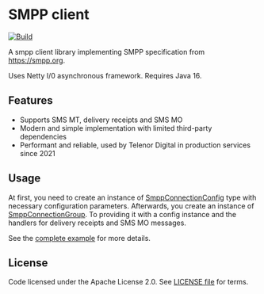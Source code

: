 # SMPP client

[![Build](https://github.com/telenordigital/sms-smpp/actions/workflows/build.yml/badge.svg)](https://github.com/telenordigital/sms-smpp/actions/workflows/build.yml)

A smpp client library implementing SMPP specification from https://smpp.org.

Uses Netty I/0 asynchronous framework. Requires Java 16.

## Features

- Supports SMS MT, delivery receipts and SMS MO
- Modern and simple implementation with limited third-party dependencies
- Performant and reliable, used by Telenor Digital in production services since 2021

## Usage

At first, you need to create an instance
of [SmppConnectionConfig](src/main/java/com/telenordigital/sms/smpp/config/SmppConnectionConfig.java)
type with necessary configuration parameters. Afterwards, you create an instance
of [SmppConnectionGroup](src/main/java/com/telenordigital/sms/smpp/SmppConnectionGroup.java). To
providing it with a config instance and the handlers for delivery receipts and SMS MO messages.

See the [complete example](src/test/java/com/telenordigital/sms/smpp/SmppConnectionTester.java) for
more details.

## License

Code licensed under the Apache License 2.0.
See [LICENSE file](https://github.com/telenordigital/sms-smpp/blob/master/LICENSE) for terms.

